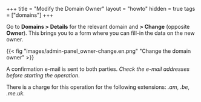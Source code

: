 +++
title = "Modify the Domain Owner"
layout = "howto"
hidden = true
tags = ["domains"]
+++

Go to **Domains > Details** for the relevant domain and **> Change** (opposite **Owner**). This brings you to a form where you can fill-in the data on the new owner.

{{< fig "images/admin-panel_owner-change.en.png" "Change the domain owner" >}}

A confirmation e-mail is sent to both parties. *Check the e-mail addresses before starting the operation*.

There is a charge for this operation for the following extensions: _.am_, _.be_, _.me.uk_.
